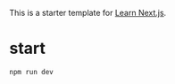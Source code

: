 This is a starter template for [Learn Next.js](https://nextjs.org/learn).

# start
```javascript
npm run dev
```